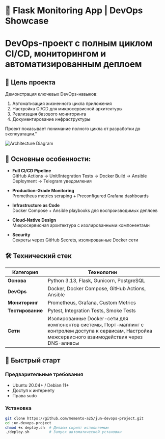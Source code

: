# 🚀 Flask Monitoring App | DevOps Showcase

# DevOps-проект с полным циклом CI/CD, мониторингом и автоматизированным деплоем

## 🎯 Цель проекта
Демонстрация ключевых DevOps-навыков:
1. Автоматизация жизненного цикла приложения
2. Настройка CI/CD для микросервисной архитектуры
3. Реализация базового мониторинга
4. Документирование инфраструктуры

Проект показывает понимание полного цикла от разработки до эксплуатации."


![Architecture Diagram](docs/architecture.png)

## 🌟 Основные особенности:

- **Full CI/CD Pipeline**  
  GitHub Actions → Unit/Integration Tests → Docker Build → Ansible Deployment → Telegram уведомления

- **Production-Grade Monitoring**  
  Prometheus metrics scraping + Preconfigured Grafana dashboards
  
- **Infrastructure as Code**  
  Docker Compose + Ansible playbooks для воспроизводимых деплоев
  
- **Cloud-Native Design**  
  Микросервисная архитектура с изолированными компонентами
  
- **Security**  
  Секреты через GitHub Secrets, изолированные Docker сети

## 🛠 Технический стек

| Категория       | Технологии                                                                 |
|-----------------|----------------------------------------------------------------------------|
| **Основа**      | Python 3.13, Flask, Gunicorn, PostgreSQL                                  |
| **DevOps**      | Docker, Docker Compose, GitHub Actions, Ansible                           |
| **Мониторинг**  | Prometheus, Grafana, Custom Metrics                                       |
| **Тестирование**| Pytest, Integration Tests, Smoke Tests                                    |
| **Сети**        | Изолированные Docker-сети для компонентов системы, Порт-маппинг с контролем доступа к сервисам, Настройка межсервисного взаимодействия через DNS-алиасы                    |


## 🚀 Быстрый старт

### Предварительные требования
- Ubuntu 20.04+ / Debian 11+
- Доступ к интернету
- Права sudo

### Установка
```bash
git clone https://github.com/memento-a25/jun-devops-project.git
cd jun-devops-project
chmod +x deploy.sh  # Делаем скрипт исполняемым
./deploy.sh         # Запуск автоматической установки
